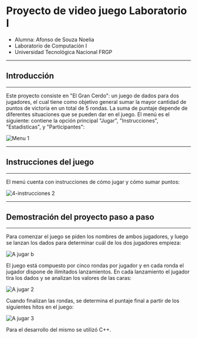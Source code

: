 # Proyecto de video juego Laboratorio I 


- Alumna: Afonso de Souza Noelia
- Laboratorio de Computación I
- Universidad Tecnológica Nacional FRGP



----------------
## Introducción
----------------

Este proyecto consiste en "El Gran Cerdo": un juego de dados para dos jugadores, el cual tiene como objetivo general sumar la mayor cantidad de puntos de victoria en un total de 5 rondas. La suma de puntaje depende de diferentes situaciones que se pueden dar en el juego. 
El menú es el siguiente: contiene la opción principal "Jugar",  "Instrucciones", "Estadisticas", y "Participantes":

![Menu 1](https://user-images.githubusercontent.com/122423086/211717638-fa2b56f2-e1f1-4aa0-81e7-76042ab31ec2.jpg)


-------------
## Instrucciones del juego
------------
El menú cuenta con instrucciones de cómo jugar y cómo sumar puntos:

![4-instrucciones 2](https://user-images.githubusercontent.com/122423086/211718039-4bd8b551-8865-40b2-b3c3-dfde59f7871f.jpg)


---------------
## Demostración del proyecto paso a paso
----------------

Para comenzar el juego se piden los nombres de ambos jugadores, y luego se lanzan los dados para determinar cuál de los dos jugadores empieza:

![A jugar b](https://user-images.githubusercontent.com/122423086/211718204-65be46c1-d7e8-41c8-a5ce-b1015d0e2348.jpg)


El juego está compuesto por cinco rondas por jugador y en cada ronda el jugador dispone de ilimitados lanzamientos.
En cada lanzamiento el jugador tira los dados y se analizan los valores de las caras:

![A jugar 2](https://user-images.githubusercontent.com/122423086/211718491-cc44fc81-90cd-4677-9247-340b992eb3e9.jpg)


Cuando finalizan las rondas, se determina el puntaje final a partir de los siguientes hitos en el juego:

![A jugar 3](https://user-images.githubusercontent.com/122423086/211718498-74ca5acd-4686-4c92-8eee-f7a7d1eba299.jpg)

Para el desarrollo del mismo se utilizó C++.
